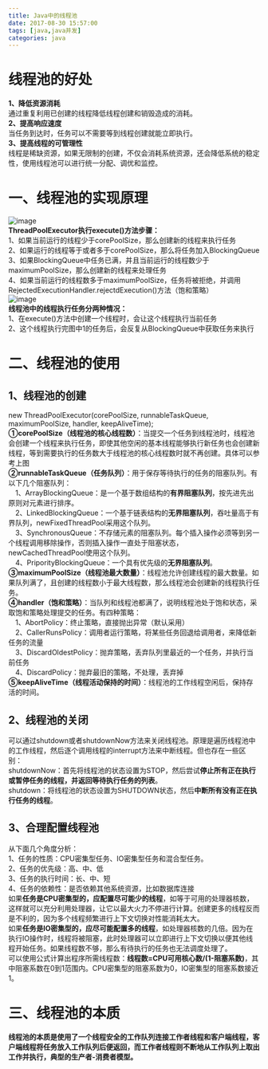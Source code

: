 ```yaml
---
title: Java中的线程池  
date: 2017-08-30 15:57:00  
tags: [java,java并发]    
categories: java  
---
```

# 线程池的好处
**1、降低资源消耗**  
通过重复利用已创建的线程降低线程创建和销毁造成的消耗。  
**2、提高响应速度**  
当任务到达时，任务可以不需要等到线程创建就能立即执行。  
**3、提高线程的可管理性**  
线程是稀缺资源，如果无限制的创建，不仅会消耗系统资源，还会降低系统的稳定性，使用线程池可以进行统一分配、调优和监控。  

# 一、线程池的实现原理
![image](http://osrmzp0jr.bkt.clouddn.com/%E5%89%AF%E6%9C%AC1.jpg)  
**ThreadPoolExecutor执行execute()方法步骤：**  
1、如果当前运行的线程少于corePoolSize，那么创建新的线程来执行任务  
2、如果运行的线程等于或者多于corePoolSize，那么将任务加入BlockingQueue  
3、如果BlockingQueue中任务已满，并且当前运行的线程数少于maximumPoolSize，那么创建新的线程来处理任务  
4、如果当前运行的线程数多于maximumPoolSize，任务将被拒绝，并调用RejectedExecutionHandler.rejectdExecution()方法（饱和策略）  
![image](http://osrmzp0jr.bkt.clouddn.com/1_%E5%89%AF%E6%9C%AC.jpg)  
**线程池中的线程执行任务分两种情况：**  
1、在execute()方法中创建一个线程时，会让这个线程执行当前任务  
2、这个线程执行完图中1的任务后，会反复从BlockingQueue中获取任务来执行  

# 二、线程池的使用
## 1、线程池的创建
new ThreadPoolExecutor(corePoolSize, runnableTaskQueue, maximumPoolSize, handler, keepAliveTime);  
**①corePoolSize（线程池的核心线程数）**：当提交一个任务到线程池时，线程池会创建一个线程来执行任务，即使其他空闲的基本线程能够执行新任务也会创建新线程，等到需要执行的任务数大于线程池的核心线程数时就不再创建。具体可以参考上图  
**②runnableTaskQueue（任务队列）**：用于保存等待执行的任务的阻塞队列。有以下几个阻塞队列：  
&emsp;1、ArrayBlockingQueue：是一个基于数组结构的**有界阻塞队列**，按先进先出原则对元素进行排序。  
&emsp;2、LinkedBlockingQueue：一个基于链表结构的**无界阻塞队列**，吞吐量高于有界队列，newFixedThreadPool采用这个队列。    
&emsp;3、SynchronousQueue：不存储元素的阻塞队列。每个插入操作必须等到另一个线程调用移除操作，否则插入操作一直处于阻塞状态，newCachedThreadPool使用这个队列。  
&emsp;4、PriporityBlockingQueue：一个具有优先级的**无界阻塞队列**。  
**③maximumPoolSize（线程池最大数量）**：线程池允许创建线程的最大数量。如果队列满了，且创建的线程数小于最大线程数，那么线程池会创建新的线程执行任务。  
**④handler（饱和策略）**：当队列和线程池都满了，说明线程池处于饱和状态，采取饱和策略处理提交的任务。有四种策略：  
&emsp;1、AbortPolicy：终止策略，直接抛出异常（默认采用）  
&emsp;2、CallerRunsPolicy：调用者运行策略，将某些任务回退给调用者，来降低新任务的流量  
&emsp;3、DiscardOldestPolicy：抛弃策略，丢弃队列里最近的一个任务，并执行当前任务  
&emsp;4、DiscardPolicy：抛弃最旧的策略，不处理，丢弃掉  
**⑤keepAliveTime（线程活动保持的时间）**：线程池的工作线程空闲后，保持存活的时间。  
## 2、线程池的关闭  
可以通过shutdown或者shutdownNow方法来关闭线程池。原理是遍历线程池中的工作线程，然后逐个调用线程的interrupt方法来中断线程。但也存在一些区别：  
shutdownNow：首先将线程池的状态设置为STOP，然后尝试**停止所有正在执行或暂停任务的线程，并返回等待执行任务的列表**。  
shutdown：将线程池的状态设置为SHUTDOWN状态，然后**中断所有没有正在执行任务的线程**。  
## 3、合理配置线程池
从下面几个角度分析：  
1、任务的性质：CPU密集型任务、IO密集型任务和混合型任务。  
2、任务的优先级：高、中、低  
3、任务的执行时间：长、中、短  
4、任务的依赖性：是否依赖其他系统资源，比如数据库连接  
如果**任务是CPU密集型的，应配置尽可能少的线程**，如等于可用的处理器核数，这样就可以充分利用处理器，让它以最大火力不停进行计算。创建更多的线程反而是不利的，因为多个线程频繁进行上下文切换对性能消耗太大。  
如果**任务是IO密集型的，应尽可能配置多的线程**，如处理器核数的几倍。因为在执行IO操作时，线程将被阻塞，此时处理器可以立即进行上下文切换以便其他线程开始任务。如果线程数不够，那么有待执行的任务也无法调度处理了。  
可以使用公式计算出程序所需线程数：**线程数=CPU可用核心数/(1-阻塞系数)**，其中阻塞系数在0到1范围内。CPU密集型的阻塞系数为0，IO密集型的阻塞系数接近1。  
# 三、线程池的本质
**线程池的本质是使用了一个线程安全的工作队列连接工作者线程和客户端线程，客户端线程将任务放入工作队列后便返回，而工作者线程则不断地从工作队列上取出工作并执行，典型的生产者-消费者模型。**

